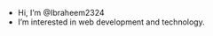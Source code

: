 - Hi, I’m @Ibraheem2324
- I’m interested in web development and technology.

<!---
Ibraheem2324/Ibraheem2324 is a ✨ special ✨ repository because its `README.md` (this file) appears on your GitHub profile.
You can click the Preview link to take a look at your changes.
--->
